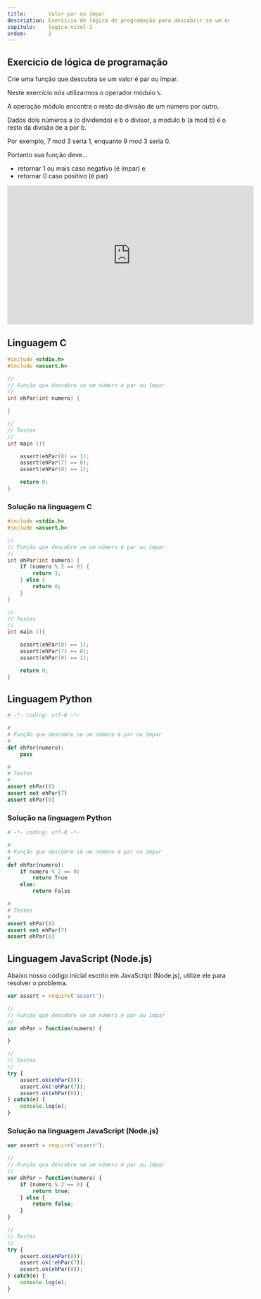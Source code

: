 ```yaml
---
title:       Valor par ou ímpar
description: Exercício de lógica de programação para descobrir se um número é par ou ímpar.
capitulo:    logica-nivel-2
ordem:       2
---
```




Exercício de lógica de programação
---

Crie uma função que descubra se um valor é par ou ímpar.

Neste exercício nós utilizarmos o operador módulo `%`.

A operação módulo encontra o resto da divisão de um número por outro.

Dados dois números a (o dividendo) e b o divisor, a modulo b (a mod b) é o resto da divisão de a por b.

Por exemplo, 7 mod 3 seria 1, enquanto 9 mod 3 seria 0.

Portanto sua função deve...

- retornar 1 ou mais caso negativo (é ímpar) e
- retornar 0 caso positivo (é par)

<iframe width="560" height="315" src="https://www.youtube.com/embed/zqo-GvxbVQg" frameborder="0" allow="autoplay; encrypted-media" allowfullscreen></iframe>



Linguagem C
---


```c
#include <stdio.h>
#include <assert.h>

//
// Função que descobre se um número é par ou ímpar
//
int ehPar(int numero) {

}

//
// Testes
//
int main (){

    assert(ehPar(8) == 1);
    assert(ehPar(7) == 0);
    assert(ehPar(0) == 1);

    return 0;
}
```


### Solução na linguagem C

```c
#include <stdio.h>
#include <assert.h>

//
// Função que descobre se um número é par ou ímpar
//
int ehPar(int numero) {
    if (numero % 2 == 0) {
        return 1;
    } else {
        return 0;
    }
}

//
// Testes
//
int main (){

    assert(ehPar(8) == 1);
    assert(ehPar(7) == 0);
    assert(ehPar(0) == 1);

    return 0;
}
```

Linguagem Python
---

```python
# -*- coding: utf-8 -*-

#
# Função que descobre se um número é par ou ímpar
#
def ehPar(numero):
    pass

#
# Testes
#
assert ehPar(8)
assert not ehPar(7)
assert ehPar(0)
```


### Solução na linguagem Python


```python
# -*- coding: utf-8 -*-

#
# Função que descobre se um número é par ou ímpar
#
def ehPar(numero):
    if numero % 2 == 0:
        return True
    else:
        return False

#
# Testes
#
assert ehPar(8)
assert not ehPar(7)
assert ehPar(0)
```


Linguagem JavaScript (Node.js)
---

Abaixo nosso código inicial escrito em JavaScript (Node.js), utilize ele para resolver o problema.


```javascript
var assert = require('assert');

//
// Função que descobre se um número é par ou ímpar
//
var ehPar = function(numero) {

}

//
// Testes
//
try {
    assert.ok(ehPar(8));
    assert.ok(!ehPar(7));
    assert.ok(ehPar(0));
} catch(e) {
    console.log(e);
}
```


### Solução na linguagem JavaScript (Node.js)


```javascript
var assert = require('assert');

//
// Função que descobre se um número é par ou ímpar
//
var ehPar = function(numero) {
    if (numero % 2 == 0) {
        return true;
    } else {
        return false;
    }
}

//
// Testes
//
try {
    assert.ok(ehPar(8));
    assert.ok(!ehPar(7));
    assert.ok(ehPar(0));
} catch(e) {
    console.log(e);
}
```


